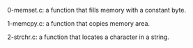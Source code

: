 0-memset.c: a function that fills memory with a constant byte.

1-memcpy.c: a function that copies memory area.

2-strchr.c: a function that locates a character in a string.
